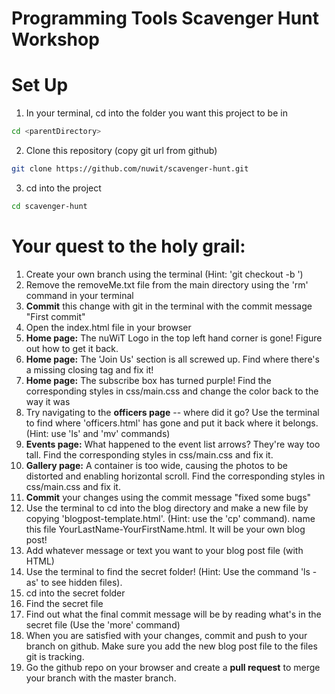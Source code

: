 # Programming Tools Scavenger Hunt Workshop

Set Up
===

1. In your terminal, cd into the folder you want this project to be in

  ```sh
  cd <parentDirectory>
  ```

2. Clone this repository (copy git url from github)

  ```sh
  git clone https://github.com/nuwit/scavenger-hunt.git
  ```

3. cd into the project

  ```sh
  cd scavenger-hunt
  ```


Your quest to the holy grail:
===
1. Create your own branch using the terminal (Hint: 'git checkout -b <yourbranchname>')
2. Remove the removeMe.txt file from the main directory using the 'rm' command in your terminal
2. **Commit** this change with git in the terminal with the commit message "First commit"
3. Open the index.html file in your browser
4. **Home page:** The nuWiT Logo in the top left hand corner is gone! Figure out how to get it back.
5. **Home page:** The 'Join Us' section is all screwed up. Find where there's a missing closing tag and fix it!
6. **Home page:** The subscribe box has turned purple! Find the corresponding styles in css/main.css and change the color back to the way it was
7. Try navigating to the **officers page** -- where did it go? Use the terminal to find where 'officers.html' has gone and put it back where it belongs. (Hint: use 'ls' and 'mv' commands)
8. **Events page:** What happened to the event list arrows? They're way too tall. Find the corresponding styles in css/main.css and fix it.
9. **Gallery page:** A container is too wide, causing the photos to be distorted and enabling horizontal scroll. Find the corresponding styles in css/main.css and fix it.
10. **Commit** your changes using the commit message "fixed some bugs"
11. Use the terminal to cd into the blog directory and make a new file by copying 'blogpost-template.html'. (Hint: use the 'cp' command). name this file YourLastName-YourFirstName.html. It will be your own blog post!
12. Add whatever message or text you want to your blog post file (with HTML)
12. Use the terminal to find the secret folder! (Hint: Use the command 'ls -as' to see hidden files). 
13. cd into the secret folder
14. Find the secret file
15. Find out what the final commit message will be by reading what's in the secret file (Use the 'more' command)
16. When you are satisfied with your changes, commit and push to your branch on github. Make sure you add the new blog post file to the files git is tracking.
17. Go the github repo on your browser and create a **pull request** to merge your branch with the master branch.
